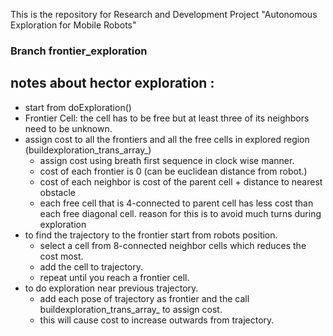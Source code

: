 This is the repository for Research and Development Project "Autonomous Exploration for Mobile Robots"

### Branch frontier_exploration
## notes about hector exploration :
- start from doExploration()
- Frontier Cell: the cell has to be free but at least three of its neighbors need
  to be unknown.
- assign cost to all the frontiers and all the free cells in explored region (buildexploration_trans_array_)
  - assign cost using breath first sequence in clock wise manner.
  - cost of each frontier is 0 (can be euclidean distance from robot.)
  - cost of each neighbor is cost of the parent cell + distance to nearest obstacle
  - each free cell that is 4-connected to parent cell has less cost than
    each free diagonal cell. reason for this is to avoid much turns during exploration
- to find the trajectory to the frontier start from robots position.
  - select a cell from 8-connected neighbor cells which reduces the cost most.
  - add the cell to trajectory.
  - repeat until you reach a frontier cell.
- to do exploration near previous trajectory.
  - add each pose of trajectory as frontier and the call buildexploration_trans_array_ to assign cost.
  - this will cause cost to increase outwards from trajectory.
